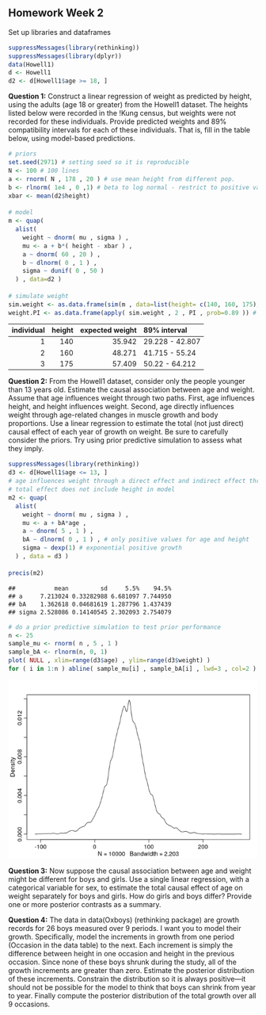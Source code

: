
## Homework Week 2

Set up libraries and dataframes

``` r
suppressMessages(library(rethinking))
suppressMessages(library(dplyr))
data(Howell1)
d <- Howell1
d2 <- d[Howell1$age >= 18, ]
```

**Question 1:** Construct a linear regression of weight as predicted by
height, using the adults (age 18 or greater) from the Howell1 dataset.
The heights listed below were recorded in the !Kung census, but weights
were not recorded for these individuals. Provide predicted weights and
89% compatibility intervals for each of these individuals. That is, fill
in the table below, using model-based predictions.

``` r
# priors
set.seed(2971) # setting seed so it is reproducible 
N <- 100 # 100 lines
a <- rnorm( N , 178 , 20 ) # use mean height from different pop.
b <- rlnorm( 1e4 , 0 ,1) # beta to log normal - restrict to positive values
xbar <- mean(d2$height)

# model
m <- quap(
  alist(
    weight ~ dnorm( mu , sigma ) ,
    mu <- a + b*( height - xbar ) ,
    a ~ dnorm( 60 , 20 ) ,
    b ~ dlnorm( 0 , 1 ) ,
    sigma ~ dunif( 0 , 50 )
  ) , data=d2 )

# simulate weight 
sim.weight <- as.data.frame(sim(m , data=list(height= c(140, 160, 175), Hbar = xbar)))
weight.PI <- as.data.frame(apply( sim.weight , 2 , PI , prob=0.89 )) # get 89% PIs across simulated weights
```

| individual | height | expected weight | 89% interval    |
|-----------:|-------:|----------------:|:----------------|
|          1 |    140 |          35.942 | 29.228 - 42.807 |
|          2 |    160 |          48.271 | 41.715 - 55.24  |
|          3 |    175 |          57.409 | 50.22 - 64.212  |

**Question 2:** From the Howell1 dataset, consider only the people
younger than 13 years old. Estimate the causal association between age
and weight. Assume that age influences weight through two paths. First,
age influences height, and height influences weight. Second, age
directly influences weight through age-related changes in muscle growth
and body proportions. Use a linear regression to estimate the total (not
just direct) causal effect of each year of growth on weight. Be sure to
carefully consider the priors. Try using prior predictive simulation to
assess what they imply.

``` r
suppressMessages(library(rethinking))
d3 <- d[Howell1$age <= 13, ]
# age influences weight through a direct effect and indirect effect through height 
# total effect does not include height in model
m2 <- quap(
  alist(
    weight ~ dnorm( mu , sigma ) ,
    mu <- a + bA*age ,
    a ~ dnorm( 5 , 1 ) ,
    bA ~ dlnorm( 0 , 1 ) , # only positive values for age and height
    sigma ~ dexp(1) # exponential positive growth
  ) , data = d3 )

precis(m2)
```

    ##           mean         sd     5.5%    94.5%
    ## a     7.213024 0.33282988 6.681097 7.744950
    ## bA    1.362618 0.04681619 1.287796 1.437439
    ## sigma 2.528086 0.14140545 2.302093 2.754079

``` r
# do a prior predictive simulation to test prior performance
n <- 25
sample_mu <- rnorm( n , 5 , 1 )
sample_bA <- rlnorm(n, 0, 1)
plot( NULL , xlim=range(d3$age) , ylim=range(d3$weight) )
for ( i in 1:n ) abline( sample_mu[i] , sample_bA[i] , lwd=3 , col=2 )
```

![](week-02_Bella_files/figure-gfm/unnamed-chunk-3-1.png)<!-- -->

**Question 3:** Now suppose the causal association between age and
weight might be different for boys and girls. Use a single linear
regression, with a categorical variable for sex, to estimate the total
causal effect of age on weight separately for boys and girls. How do
girls and boys differ? Provide one or more posterior contrasts as a
summary.

**Question 4:** The data in data(Oxboys) (rethinking package) are growth
records for 26 boys measured over 9 periods. I want you to model their
growth. Specifically, model the increments in growth from one period
(Occasion in the data table) to the next. Each increment is simply the
difference between height in one occasion and height in the previous
occasion. Since none of these boys shrunk during the study, all of the
growth increments are greater than zero. Estimate the posterior
distribution of these increments. Constrain the distribution so it is
always positive—it should not be possible for the model to think that
boys can shrink from year to year. Finally compute the posterior
distribution of the total growth over all 9 occasions.
